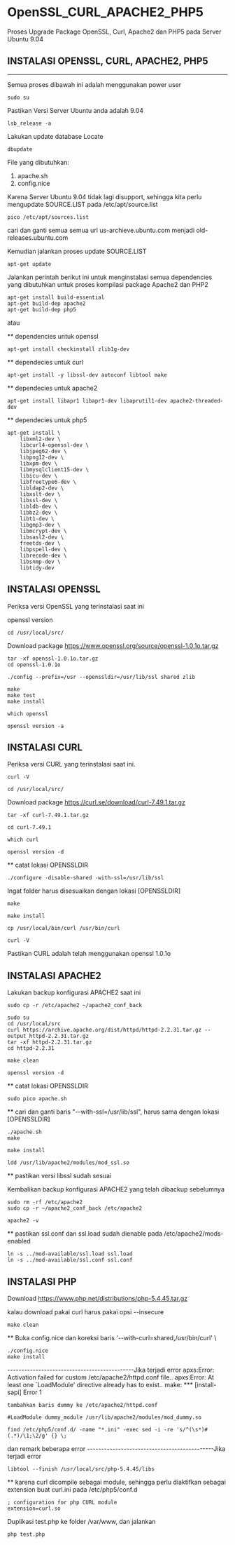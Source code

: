 # OpenSSL_CURL_APACHE2_PHP5
Proses Upgrade Package OpenSSL, Curl, Apache2 dan PHP5 pada Server Ubuntu 9.04

## INSTALASI OPENSSL, CURL, APACHE2, PHP5
--------------------------------------

Semua proses dibawah ini adalah menggunakan power user
```
sudo su
```

Pastikan Versi Server Ubuntu anda adalah 9.04
```
lsb_release -a
```

Lakukan update database Locate
```
dbupdate
```

File yang dibutuhkan:
1. apache.sh
2. config.nice

Karena Server Ubuntu 9.04 tidak lagi disupport, sehingga kita perlu mengupdate SOURCE.LIST pada /etc/apt/source.list
```
pico /etc/apt/sources.list
```
cari dan ganti semua semua url us-archieve.ubuntu.com menjadi old-releases.ubuntu.com

Kemudian jalankan proses update SOURCE.LIST
```
apt-get update
```

Jalankan perintah berikut ini untuk menginstalasi semua dependencies yang dibutuhkan untuk proses kompilasi package Apache2 dan PHP2
```
apt-get install build-essential
apt-get build-dep apache2
apt-get build-dep php5
```
atau

** dependencies untuk openssl
```
apt-get install checkinstall zlib1g-dev
```
** dependecies untuk curl
```
apt-get install -y libssl-dev autoconf libtool make
```
** dependecies untuk apache2
```
apt-get install libapr1 libapr1-dev libaprutil1-dev apache2-threaded-dev
```

** dependecies untuk php5
```
apt-get install \
    libxml2-dev \
    libcurl4-openssl-dev \
    libjpeg62-dev \
    libpng12-dev \
    libxpm-dev \
    libmysqlclient15-dev \
    libicu-dev \
    libfreetype6-dev \
    libldap2-dev \
    libxslt-dev \
    libssl-dev \
    libldb-dev \
    libbz2-dev \
    libt1-dev \
    libgmp3-dev \
    libmcrypt-dev \
    libsasl2-dev \
    freetds-dev \
    libpspell-dev \
    librecode-dev \
    libsnmp-dev \
    libtidy-dev
```

## INSTALASI OPENSSL

Periksa versi OpenSSL yang terinstalasi saat ini

openssl version
```
cd /usr/local/src/
```

Download package https://www.openssl.org/source/openssl-1.0.1o.tar.gz
```
tar -xf openssl-1.0.1o.tar.gz
cd openssl-1.0.1o

./config --prefix=/usr --openssldir=/usr/lib/ssl shared zlib

make
make test
make install

which openssl

openssl version -a
```

## INSTALASI CURL

Periksa versi CURL yang terinstalasi saat ini.
```
curl -V

cd /usr/local/src/
```
Download package https://curl.se/download/curl-7.49.1.tar.gz
```
tar -xf curl-7.49.1.tar.gz

cd curl-7.49.1

which curl

openssl version -d
```
** catat lokasi OPENSSLDIR
```
./configure -disable-shared -with-ssl=/usr/lib/ssl
```
Ingat folder harus disesuaikan dengan lokasi [OPENSSLDIR]
```
make

make install

cp /usr/local/bin/curl /usr/bin/curl

curl -V
```
Pastikan CURL adalah telah menggunakan openssl 1.0.1o


## INSTALASI APACHE2

Lakukan backup konfigurasi APACHE2 saat ini
```
sudo cp -r /etc/apache2 ~/apache2_conf_back

sudo su
cd /usr/local/src
curl https://archive.apache.org/dist/httpd/httpd-2.2.31.tar.gz --output httpd-2.2.31.tar.gz
tar -xf httpd-2.2.31.tar.gz
cd httpd-2.2.31

make clean

openssl version -d
```
** catat lokasi OPENSSLDIR
```
sudo pico apache.sh
```
** cari dan ganti baris "--with-ssl=/usr/lib/ssl", harus sama dengan lokasi [OPENSSLDIR]
```
./apache.sh
make

make install

ldd /usr/lib/apache2/modules/mod_ssl.so
```
** pastikan versi libssl sudah sesuai

Kembalikan backup konfigurasi APACHE2 yang telah dibackup sebelumnya
```
sudo rm -rf /etc/apache2
sudo cp -r ~/apache2_conf_back /etc/apache2

apache2 -v
```
** pastikan ssl.conf dan ssl.load sudah dienable pada /etc/apache2/mods-enabled
```
ln -s ../mod-available/ssl.load ssl.load
ln -s ../mod-available/ssl.conf ssl.conf
```
## INSTALASI PHP

Download https://www.php.net/distributions/php-5.4.45.tar.gz

kalau download pakai curl harus pakai opsi --insecure

```
make clean
```
** Buka config.nice dan koreksi baris '--with-curl=shared,/usr/bin/curl' \
```
./config.nice
make install
```
---------------------------------------------Jika terjadi error
  apxs:Error: Activation failed for custom /etc/apache2/httpd.conf
  file..
  apxs:Error: At least one `LoadModule' directive already has to exist..
  make: *** [install-sapi] Error 1

	tambahkan baris dummy ke /etc/apache2/httpd.conf

	#LoadModule dummy_module /usr/lib/apache2/modules/mod_dummy.so

	find /etc/php5/conf.d/ -name "*.ini" -exec sed -i -re 's/^(\s*)#(.*)/\1;\2/g' {} \;

  dan remark beberapa error
---------------------------------------------Jika terjadi error
```
libtool --finish /usr/local/src/php-5.4.45/libs
```

** karena curl dicompile sebagai module, sehingga perlu diaktifkan sebagai extension
buat curl.ini pada /etc/php5/conf.d
```
; configuration for php CURL module
extension=curl.so
```

Duplikasi test.php ke folder /var/www, dan jalankan
```
php test.php
```

